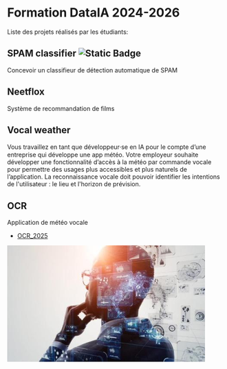 # Formation DataIA 2024-2026

Liste des projets réalisés par les étudiants:

## SPAM classifier ![Static Badge](https://img.shields.io/badge/SPAM-red)


Concevoir un classifieur de détection automatique de SPAM

## Neetflox
Système de recommandation de films

## Vocal weather
Vous travaillez en tant que développeur⸱se en IA pour le compte d’une entreprise qui développe une app météo.
Votre employeur souhaite développer une fonctionnalité d’accès à la météo par commande vocale pour permettre des usages plus accessibles et plus naturels de l’application.
La reconnaissance vocale doit pouvoir identifier les intentions de l'utilisateur : le lieu et l'horizon de prévision.

## OCR
Application de météo vocale
- [OCR_2025](https://github.com/data-IA-2024/OCR_2025)


![developpeur_en_intelligence_artificielle.jpg](developpeur_en_intelligence_artificielle.jpg)
